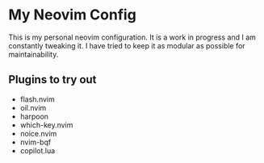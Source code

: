 # My Neovim Config

This is my personal neovim configuration. It is a work in progress and I am constantly tweaking it. I have tried to keep it as modular as possible for maintainability.

## Plugins to try out
- flash.nvim
- oil.nvim
- harpoon
- which-key.nvim
- noice.nvim
- nvim-bqf
- copilot.lua
